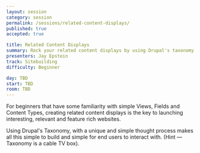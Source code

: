 ```yaml
---
layout: session
category: session
permalink: /sessions/related-content-displays/
published: true
accepted: true

title: Related Content Displays
summary: Rock your related content displays by using Drupal's taxonomy. Teach end users how to categorize content using everyday words and thought processes.
presenters: Jay Epstein
track: Sitebuilding
difficulty: Beginner

day: TBD
start: TBD
room: TBD
---
```


For beginners that have some familiarity with simple Views, Fields and Content Types, creating related content displays is the key to launching interesting, relevant and feature rich websites.

Using Drupal's Taxonomy, with a unique and simple thought process makes all this simple to build and simple for end users to interact with. (Hint — Taxonomy is a cable TV box).
